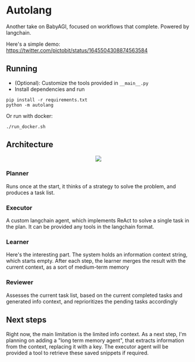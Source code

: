 # Autolang

Another take on BabyAGI, focused on workflows that complete. Powered by langchain. 

Here's a simple demo: https://twitter.com/pictobit/status/1645504308874563584

## Running

* (Optional): Customize the tools provided in `__main__.py`
* Install dependencies and run
```
pip install -r requirements.txt
python -m autolang
```
Or run with docker:
```
./run_docker.sh
```
## Architecture

<p align="center">
    <img src="https://github.com/alvarosevilla95/autolang/blob/master/assets/diagram.svg">
</p>

### Planner
Runs once at the start, it thinks of a strategy to solve the problem, and produces a task list.

### Executor
A custom langchain agent, which implements ReAct to solve a single task in the plan. It can be provided any tools in the langchain format.

### Learner
Here's the interesting part. The system holds an information context string, which starts empty. 
After each step, the learner merges the result with the current context, as a sort of medium-term memory

### Reviewer
Assesses the current task list, based on the current completed tasks and generated info context, and reprioritizes the pending tasks accordingly

## Next steps
Right now, the main limitation is the limited info context. As a next step, I'm planning on adding a "long term memory agent", that extracts information from the context, replacing it with a key. The executor agent will be provided a tool to retrieve these saved snippets if required.


